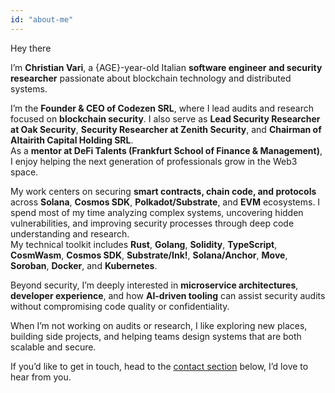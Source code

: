 ```yaml
---
id: "about-me"
---
```



Hey there

I’m **Christian Vari**, a {AGE}-year-old Italian **software engineer and security researcher** passionate about blockchain technology and distributed systems.

I’m the **Founder & CEO of Codezen SRL**, where I lead audits and research focused on **blockchain security**. I also serve as **Lead Security Researcher at Oak Security**, **Security Researcher at Zenith Security**, and **Chairman of Altairith Capital Holding SRL**.  
As a **mentor at DeFi Talents (Frankfurt School of Finance & Management)**, I enjoy helping the next generation of professionals grow in the Web3 space.

My work centers on securing **smart contracts, chain code, and protocols** across **Solana**, **Cosmos SDK**, **Polkadot/Substrate**, and **EVM** ecosystems. I spend most of my time analyzing complex systems, uncovering hidden vulnerabilities, and improving security processes through deep code understanding and research.  
My technical toolkit includes **Rust**, **Golang**, **Solidity**, **TypeScript**, **CosmWasm**, **Cosmos SDK**, **Substrate/Ink!**, **Solana/Anchor**, **Move**, **Soroban**, **Docker**, and **Kubernetes**.

Beyond security, I’m deeply interested in **microservice architectures**, **developer experience**, and how **AI-driven tooling** can assist security audits without compromising code quality or confidentiality.

When I’m not working on audits or research, I like exploring new places, building side projects, and helping teams design systems that are both scalable and secure.

If you’d like to get in touch, head to the [contact section](#contact) below, I’d love to hear from you.
